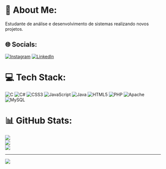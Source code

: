 # 💫 About Me:
Estudante de análise e desenvolvimento de sistemas realizando novos projetos.


## 🌐 Socials:
[![Instagram](https://img.shields.io/badge/Instagram-%23E4405F.svg?logo=Instagram&logoColor=white)](https://instagram.com/one_tonio) [![LinkedIn](https://img.shields.io/badge/LinkedIn-%230077B5.svg?logo=linkedin&logoColor=white)](https://linkedin.com/in/antônio-neto-034b97263) 

# 💻 Tech Stack:
![C](https://img.shields.io/badge/c-%2300599C.svg?style=for-the-badge&logo=c&logoColor=white) ![C#](https://img.shields.io/badge/c%23-%23239120.svg?style=for-the-badge&logo=csharp&logoColor=white) ![CSS3](https://img.shields.io/badge/css3-%231572B6.svg?style=for-the-badge&logo=css3&logoColor=white) ![JavaScript](https://img.shields.io/badge/javascript-%23323330.svg?style=for-the-badge&logo=javascript&logoColor=%23F7DF1E) ![Java](https://img.shields.io/badge/java-%23ED8B00.svg?style=for-the-badge&logo=openjdk&logoColor=white) ![HTML5](https://img.shields.io/badge/html5-%23E34F26.svg?style=for-the-badge&logo=html5&logoColor=white) ![PHP](https://img.shields.io/badge/php-%23777BB4.svg?style=for-the-badge&logo=php&logoColor=white) ![Apache](https://img.shields.io/badge/apache-%23D42029.svg?style=for-the-badge&logo=apache&logoColor=white) ![MySQL](https://img.shields.io/badge/mysql-%2300000f.svg?style=for-the-badge&logo=mysql&logoColor=white)
# 📊 GitHub Stats:
![](https://github-readme-stats.vercel.app/api?username=anton-neto&theme=tokyonight&hide_border=false&include_all_commits=false&count_private=false)<br/>
![](https://github-readme-streak-stats.herokuapp.com/?user=anton-neto&theme=tokyonight&hide_border=false)<br/>
![](https://github-readme-stats.vercel.app/api/top-langs/?username=anton-neto&theme=tokyonight&hide_border=false&include_all_commits=false&count_private=false&layout=compact)

---
[![](https://visitcount.itsvg.in/api?id=anton-neto&icon=0&color=0)](https://visitcount.itsvg.in)

<!-- Proudly created with GPRM ( https://gprm.itsvg.in ) -->
